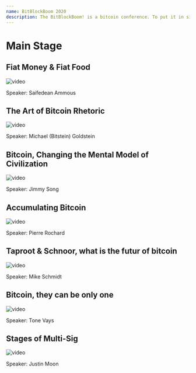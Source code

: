 ```yaml
--- 
name: BitBlockBoom 2020
description: The BitBlockBoom! is a bitcoin conference. To put it in simple terms this conference is only for people who are interested in Bitcoin. Attendees range from people highly known and heavily involved in Bitcoin, to people who are just trying to learn what bitcoin is all about. You will not find anyone shilling shitcoins or NFTs. This is a True Bitcoin Conference. BitBlockBoom has created a wonderful atmosphere to meet and discuss bitcoin with the speakers and other bitcoiners. 
---
```


# Main Stage

## Fiat Money & Fiat Food

![video](https://youtu.be/ZnvAYDEUVlg)

Speaker: Saifedean Ammous

## The Art of Bitcoin Rhetoric

![video](https://youtu.be/PBAuHv5cPl8)

Speaker: Michael (Bitstein) Goldstein

## Bitcoin, Changing the Mental Model of Civilization

![video](https://youtu.be/qF0qRC3HdIc)

Speaker: Jimmy Song

## Accumulating Bitcoin

![video](https://youtu.be/iZookoWXQec)

Speaker: Pierre Rochard

## Taproot & Schnoor, what is the futur of bitcoin

![video](https://youtu.be/yWEbIkytDJs)

Speaker: Mike Schmidt

## Bitcoin, they can be only one

![video](https://youtu.be/QWaCr_tKjRk)

Speaker: Tone Vays

## Stages of Multi-Sig

![video](https://youtu.be/xrReq7V7oJU)

Speaker: Justin Moon
